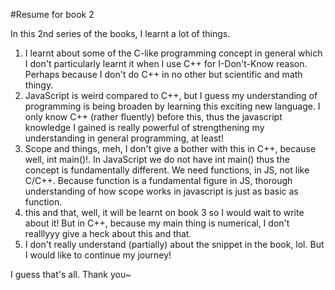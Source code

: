 #Resume for book 2

In this 2nd series of the books, I learnt a lot of things. 
1. I learnt about some of the C-like programming concept in general which I don't particularly learnt it when I use C++ for I-Don't-Know reason. Perhaps because I don't do C++ in no other but scientific and math thingy.
2. JavaScript is weird compared to C++, but I guess my understanding of programming is being broaden by learning this exciting new language. I only know C++ (rather fluently) before this, thus the javascript knowledge I gained is really powerful of strengthening my understanding in general programming, at least!
3. Scope and things, meh, I don't give a bother with this in C++, because well, int main()!. In JavaScript we do not have int main() thus the concept is fundamentally different. We need functions, in JS, not like C/C++. Because function is a fundamental figure in JS, thorough understanding of how scope works in javascript is just as basic as function. 
4. this and that, well, it will be learnt on book 3 so I would wait to write about it! But in C++, because my main thing is numerical, I don't realllyyy give a heck about this and that. 
5. I don't really understand (partially) about the snippet in the book, lol. But I would like to continue my journey!

I guess that's all. Thank you~
